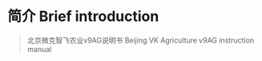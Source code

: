 






# 简介 Brief introduction

> 北京微克智飞农业v9AG说明书
> Beijing VK Agriculture v9AG instruction manual  

